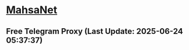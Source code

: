 
# [MahsaNet](https://t.me/mahsa_net)
## Free Telegram Proxy (Last Update: 2025-06-24 05:37:37)

    